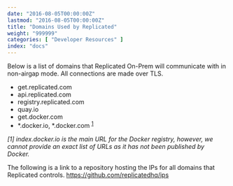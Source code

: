```yaml
---
date: "2016-08-05T00:00:00Z"
lastmod: "2016-08-05T00:00:00Z"
title: "Domains Used by Replicated"
weight: "999999"
categories: [ "Developer Resources" ]
index: "docs"
---
```


Below is a list of domains that Replicated On-Prem will communicate with in non-airgap mode. All connections are made over TLS.

- get.replicated.com
- api.replicated.com
- registry.replicated.com
- quay.io
- get.docker.com
- *.docker.io, *.docker.com <sup>[1](#dockerio)</sup>

*<a name="dockerio">[1]</a> index.docker.io is the main URL for the Docker registry, however, we cannot provide an exact list of URLs as it has not been published by Docker.*

The following is a link to a repository hosting the IPs for all domains that Replicated controls.
https://github.com/replicatedhq/ips
